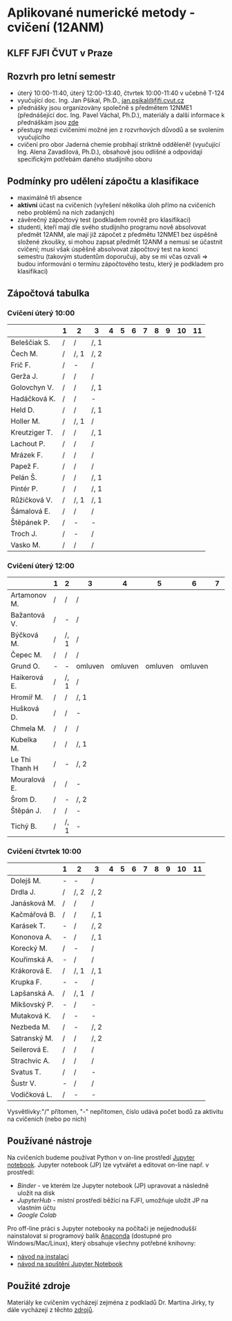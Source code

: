 # Aplikované numerické metody - cvičení (12ANM)
## KLFF FJFI ČVUT v Praze

## Rozvrh pro letní semestr

- úterý 10:00-11:40, úterý 12:00-13:40, čtvrtek 10:00-11:40 v učebně T-124
- vyučující doc. Ing. Jan Pšikal, Ph.D., jan.psikal@fjfi.cvut.cz
- přednášky jsou organizovány společně s předmětem 12NME1 (přednášející doc. Ing. Pavel Váchal, Ph.D.), materiály a další informace k přednáškám jsou [zde](http://kfe.fjfi.cvut.cz/~vachal/edu/nme/)
- přestupy mezi cvičeními možné jen z rozvrhových důvodů a se svolením vyučujícího
- cvičení pro obor Jaderná chemie probíhají striktně odděleně! (vyučující Ing. Alena Zavadilová, Ph.D.), obsahově jsou odlišné a odpovídají specifickým potřebám daného studijního oboru

## Podmínky pro udělení zápočtu a klasifikace
- maximálně tři absence
- **aktivní** účast na cvičeních (vyřešení několika úloh přímo na cvičeních nebo problémů na nich zadaných)
- závěrečný zápočtový test (podkladem rovněž pro klasifikaci)
- studenti, kteří mají dle svého studijního programu nově absolvovat předmět 12ANM, ale mají již zápočet z předmětu 12NME1 bez úspěšně složené zkoušky, si mohou zapsat předmět 12ANM a nemusí se účastnit cvičení; musí však úspěšně absolvovat zápočtový test na konci semestru (takovým studentům doporučuji, aby se mi včas ozvali => budou informováni o termínu zápočtového testu, který je podkladem pro klasifikaci)

## Zápočtová tabulka

### Cvičení úterý 10:00

|               |  **1**  |  **2**  |  **3**  |  **4**  |  **5**  |  **6**  |  **7**  |  **8**  |  **9**  | **10** | **11** |
|---------------|---------|---------|---------|---------|---------|---------|---------|---------|---------|--------|--------|
| Beleščiak S.  |   /     |   /     |   /, 1  |         |         |         |         |         |         |        |        |
| Čech M.       |   /     |   /, 1  |   /, 2  |         |         |         |         |         |         |        |        |
| Frič F.       |   /     |   -     |   /     |         |         |         |         |         |         |        |        |
| Gerža J.      |   /     |   /     |   /     |         |         |         |         |         |         |        |        |
| Golovchyn V.  |   /     |   /     |   /, 1  |         |         |         |         |         |         |        |        |
| Hadáčková K.  |   /     |   /     |   -     |         |         |         |         |         |         |        |        |
| Held D.       |   /     |   /     |   /, 1  |         |         |         |         |         |         |        |        |
| Holler M.     |   /     |   /, 1  |   /     |         |         |         |         |         |         |        |        |
| Kreutziger T. |   /     |   /     |   /, 1  |         |         |         |         |         |         |        |        |
| Lachout P.    |   /     |   /     |   /     |         |         |         |         |         |         |        |        |
| Mrázek F.     |   /     |   /     |   /     |         |         |         |         |         |         |        |        |
| Papež F.      |   /     |   /     |   /     |         |         |         |         |         |         |        |        |
| Pelán Š.      |   /     |   /     |   /, 1  |         |         |         |         |         |         |        |        |
| Pintér P.     |   /     |   /     |   /, 1  |         |         |         |         |         |         |        |        |
| Růžičková V.  |   /     |   /, 1  |   /, 1  |         |         |         |         |         |         |        |        |
| Šámalová  E.  |   /     |   /     |   /     |         |         |         |         |         |         |        |        |
| Štěpánek P.   |   /     |   -     |   -     |         |         |         |         |         |         |        |        |
| Troch J.      |   /     |   -     |   /     |         |         |         |         |         |         |        |        |
| Vasko M.      |   /     |   /     |   /     |         |         |         |         |         |         |        |        |

### Cvičení úterý 12:00

|               |  **1**  |  **2**  |  **3**  |  **4**  |  **5**  |  **6**  |  **7**  |  **8**  |  **9**  | **10** | **11** |
|---------------|---------|---------|---------|---------|---------|---------|---------|---------|---------|--------|--------|
| Artamonov M.  |   /     |   /     |   /     |         |         |         |         |         |         |        |        |
| Bažantová V.  |   /     |   -     |   /     |         |         |         |         |         |         |        |        |
| Býčková M.    |   /     |   /, 1  |   /     |         |         |         |         |         |         |        |        |
| Čepec M.      |   /     |   /     |   /     |         |         |         |         |         |         |        |        |
| Grund O.      |   -     |   -     | omluven | omluven | omluven | omluven |         |         |         |        |        |
| Haikerová E.  |   /     |   /, 1  |   /     |         |         |         |         |         |         |        |        |
| Hromíř M.     |   /     |   /     |   /, 1  |         |         |         |         |         |         |        |        |
| Hušková D.    |   /     |   /     |   -     |         |         |         |         |         |         |        |        |
| Chmela M.     |   /     |   /     |   /     |         |         |         |         |         |         |        |        |
| Kubelka M.    |   /     |   /     |   /, 1  |         |         |         |         |         |         |        |        |
| Le Thi Thanh H|   /     |   -     |   /, 2  |         |         |         |         |         |         |        |        |
| Mouralová E.  |   /     |   /     |   -     |         |         |         |         |         |         |        |        |
| Šrom D.       |   /     |   -     |   /, 2  |         |         |         |         |         |         |        |        |
| Štěpán J.     |   /     |   /     |   -     |         |         |         |         |         |         |        |        |
| Tichý B.      |   /     |   /, 1  |   -     |         |         |         |         |         |         |        |        |

### Cvičení čtvrtek 10:00

|               |  **1**  |  **2**  |  **3**  |  **4**  |  **5**  |  **6**  |  **7**  |  **8**  |  **9**  | **10** | **11** |
|---------------|---------|---------|---------|---------|---------|---------|---------|---------|---------|--------|--------|
| Dolejš M.     |   -     |   -     |   /     |         |         |         |         |         |         |        |        |
| Drdla J.      |   /     |   /, 2  |   /, 2  |         |         |         |         |         |         |        |        |
| Janásková M.  |   /     |   /     |   /     |         |         |         |         |         |         |        |        |
| Kačmářová B.  |   /     |   /     |   /, 1  |         |         |         |         |         |         |        |        |
| Karásek T.    |   -     |   /     |   /, 2  |         |         |         |         |         |         |        |        |
| Kononova A.   |   -     |   /     |   /, 1  |         |         |         |         |         |         |        |        |
| Korecký M.    |   /     |   -     |   /     |         |         |         |         |         |         |        |        |
| Kouřimská A.  |   -     |   /     |   /     |         |         |         |         |         |         |        |        |
| Krákorová E.  |   /     |   /, 1  |   /, 1  |         |         |         |         |         |         |        |        |
| Krupka F.     |   -     |   -     |   /     |         |         |         |         |         |         |        |        |
| Lapšanská A.  |   /     |   /, 1  |   /     |         |         |         |         |         |         |        |        |
| Mikšovský P.  |   -     |   /     |   -     |         |         |         |         |         |         |        |        |
| Mutaková K.   |   /     |   -     |   -     |         |         |         |         |         |         |        |        |
| Nezbeda M.    |   /     |   -     |   /, 2  |         |         |         |         |         |         |        |        |
| Satranský M.  |   /     |   /     |   /, 2  |         |         |         |         |         |         |        |        |
| Seilerová E.  |   /     |   /     |   /     |         |         |         |         |         |         |        |        |
| Strachvic A.  |   /     |   /     |   /     |         |         |         |         |         |         |        |        |
| Svatus T.     |   /     |   /     |   -     |         |         |         |         |         |         |        |        |
| Šustr V.      |   -     |   /     |   /     |         |         |         |         |         |         |        |        |
| Vodičková L.  |   /     |   -     |   -     |         |         |         |         |         |         |        |        |


Vysvětlivky:"/" přítomen, "-" nepřitomen, číslo udává počet bodů za aktivitu na cvičeních (nebo po nich)

## Používané nástroje
Na cvičeních budeme používat Python v on-line prostředí [Jupyter notebook](https://jupyter.org). 
Jupyter notebook (JP) lze vytvářet a editovat on-line např. v prostředí:
- *Binder* - ve kterém lze Jupyter notebook (JP) upravovat a následně uložit na disk
- *JupyterHub* - místní prostředí běžící na FJFI, umožňuje uložit JP na vlastním účtu
- *Google Colab*

Pro off-line práci s Jupyter notebooky na počítači je nejjednodušší nainstalovat si programový balík [Anaconda](https://www.anaconda.com) (dostupné pro Windows/Mac/Linux), který obsahuje všechny potřebné knihovny:
- [návod na instalaci](https://docs.anaconda.com/anaconda/install/)
- [návod na spuštění Jupyter Notebook](https://freelearning.anaconda.cloud/get-started-with-anaconda/18571)


## Použité zdroje
Materiály ke cvičením vycházejí zejména z podkladů Dr. Martina Jirky, ty dále vycházejí z těchto [zdrojů](http://kfe.fjfi.cvut.cz/~vachal/edu/nme/cviceni/index.html). 
